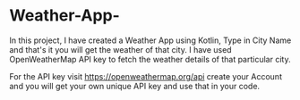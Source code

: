 # Weather-App-
In this project, I have created a Weather App using Kotlin, Type in City Name and that's it you will get the weather of that city. I have used OpenWeatherMap API key to fetch the weather details of that particular city.

For the API key visit https://openweathermap.org/api create your Account and you will get your own unique API key and use that in your code.
